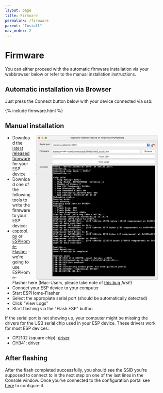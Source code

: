 ```yaml
---
layout: page
title: Firmware
permalink: /firmware
parent: "Install"
nav_order: 2
---
```


# Firmware

You can either proceed with the automatic firmware installation via your webbrowser below or refer to the manual installation instructions.

## Automatic installation via Browser

Just press the Connect button below with your device connected via usb:

{% include firmware.html %}

## Manual installation

<div class="clearfix" markdown=1>

<img src="/images/esphome-flasher_mac.jpg" class="clearfix" style="float:right;margin-left:20px;width:400px">

* Download the <a href="https://github.com/ESPresense/ESPresense/releases">latest released firmware</a> for your ESP device
* Download one of the following tools to write the firmware to your ESP device:
* <a href="https://github.com/espressif/esptool">esptool.py</a> or <a href="https://github.com/esphome/esphome-flasher">ESPHome-Flasher</a> - we're going to use ESPHome-Flasher here (Mac-Users, please take note of <a href="https://github.com/esphome/esphome-flasher/issues/26#issuecomment-671061140">this bug</a> *first*!)
* Connect your ESP device to your computer
* Start ESPHome-Flasher
* Select the appropiate serial port (should be automatically detected)
* Click "View Logs"
* Start flashing via the "Flash ESP" button

If the serial port is not showing up, your computer might be missing the drivers for the USB serial chip used in your ESP device. These drivers work for most ESP devices:

* CP2102 (square chip): <a href="https://www.silabs.com/products/development-tools/software/usb-to-uart-bridge-vcp-drivers">driver</a>
* CH341: <a href="https://github.com/nodemcu/nodemcu-devkit/tree/master/Drivers">driver</a>

</div>

## After flashing

After the flash completed successfully, you should see the SSID you're supposed to connect to in the next step on one of the last lines in the Console window. Once you've connected to the configuration portal see [here](/configuration/settings) to configure it.
